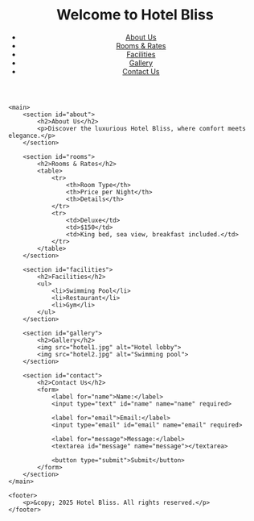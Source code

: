 <!DOCTYPE html>
<html lang="en">
<head>
    <meta charset="UTF-8">
    <meta name="viewport" content="width=device-width, initial-scale=1.0">
    <title>Hotel Bliss</title>
    <link rel="stylesheet" href="styles.css">
</head>
<body>
    <header>
        <h1>Welcome to Hotel Bliss</h1>
        <nav>
            <ul>
                <li><a href="#about">About Us</a></li>
                <li><a href="#rooms">Rooms & Rates</a></li>
                <li><a href="#facilities">Facilities</a></li>
                <li><a href="#gallery">Gallery</a></li>
                <li><a href="#contact">Contact Us</a></li>
            </ul>
        </nav>
    </header>

    <main>
        <section id="about">
            <h2>About Us</h2>
            <p>Discover the luxurious Hotel Bliss, where comfort meets elegance.</p>
        </section>

        <section id="rooms">
            <h2>Rooms & Rates</h2>
            <table>
                <tr>
                    <th>Room Type</th>
                    <th>Price per Night</th>
                    <th>Details</th>
                </tr>
                <tr>
                    <td>Deluxe</td>
                    <td>$150</td>
                    <td>King bed, sea view, breakfast included.</td>
                </tr>
            </table>
        </section>

        <section id="facilities">
            <h2>Facilities</h2>
            <ul>
                <li>Swimming Pool</li>
                <li>Restaurant</li>
                <li>Gym</li>
            </ul>
        </section>

        <section id="gallery">
            <h2>Gallery</h2>
            <img src="hotel1.jpg" alt="Hotel lobby">
            <img src="hotel2.jpg" alt="Swimming pool">
        </section>

        <section id="contact">
            <h2>Contact Us</h2>
            <form>
                <label for="name">Name:</label>
                <input type="text" id="name" name="name" required>

                <label for="email">Email:</label>
                <input type="email" id="email" name="email" required>

                <label for="message">Message:</label>
                <textarea id="message" name="message"></textarea>

                <button type="submit">Submit</button>
            </form>
        </section>
    </main>

    <footer>
        <p>&copy; 2025 Hotel Bliss. All rights reserved.</p>
    </footer>
</body>
</html>
